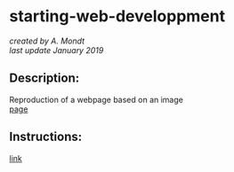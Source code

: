 # starting-web-developpment

*created by A. Mondt*
<br/>
*last update January 2019*

## Description:

Reproduction of a webpage based on an image
<br/>
[page](https://amondt.github.io/starting-web-developpment/)

## Instructions:

[link](https://github.com/becodeorg/BXL-Lovelace-3.9/blob/master/01-La-prairie/html-css/8-exercice-summary.md)
